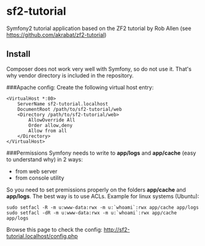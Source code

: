 sf2-tutorial
============

Symfony2 tutorial application based on the ZF2 tutorial by Rob Allen (see https://github.com/akrabat/zf2-tutorial)

Install
-------
Composer does not work very well with Symfony, so do not use it. That's why vendor directory is included 
in the repository.

###Apache config:
Create the following virtual host entry:

    <VirtualHost *:80>
        ServerName sf2-tutorial.localhost
        DocumentRoot /path/to/sf2-tutorial/web
        <Directory /path/to/sf2-tutorial/web>
            AllowOverride All
            Order allow,deny
            Allow from all
        </Directory>
    </VirtualHost>

###Permissions
Symfony needs to write to **app/logs** and **app/cache** (easy to understand why) in 2 ways:

- from web server
- from console utility

So you need to set premissions properly on the folders **app/cache** and **app/logs**. The best way is to use ACLs.
Example for linux systems (Ubuntu):

    sudo setfacl -R -m u:www-data:rwx -m u:`whoami`:rwx app/cache app/logs
    sudo setfacl -dR -m u:www-data:rwx -m u:`whoami`:rwx app/cache app/logs

Browse this page to check the config: http://sf2-tutorial.localhost/config.php
